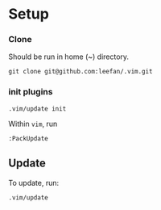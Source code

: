 # Setup
### Clone
Should be run in home (~) directory.
```
git clone git@github.com:leefan/.vim.git
```
### init plugins
```
.vim/update init
```
Within `vim`, run
```
:PackUpdate
```
## Update
To update, run:
```
.vim/update
```
